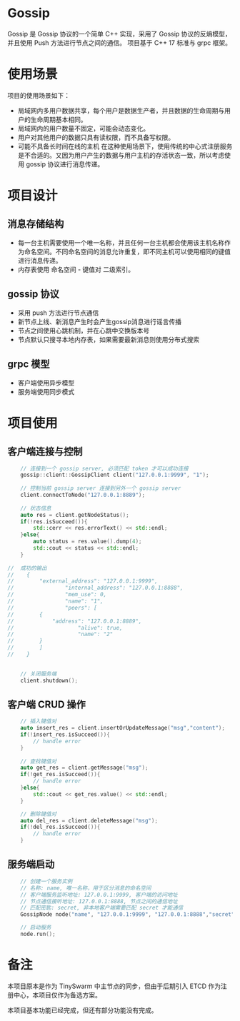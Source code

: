 # Gossip
Gossip 是 Gossip 协议的一个简单 C++ 实现，采用了 Gossip 协议的反熵模型，并且使用 Push 方法进行节点之间的通信。 项目基于 C++ 17 标准与 grpc 框架。

# 使用场景
项目的使用场景如下：
- 局域网内多用户数据共享，每个用户是数据生产者，并且数据的生命周期与用户的生命周期基本相同。
- 局域网内的用户数量不固定，可能会动态变化。
- 用户对其他用户的数据只具有读权限，而不具备写权限。
- 可能不具备长时间在线的主机
在这种使用场景下，使用传统的中心式注册服务是不合适的。又因为用户产生的数据与用户主机的存活状态一致，所以考虑使用 gossip 协议进行消息传递。

# 项目设计
## 消息存储结构
- 每一台主机需要使用一个唯一名称，并且任何一台主机都会使用该主机名称作为命名空间。不同命名空间的消息允许重复，即不同主机可以使用相同的键值进行消息传递。
- 内存表使用 命名空间 - 键值对 二级索引。

## gossip 协议
- 采用 push 方法进行节点通信
- 新节点上线、新消息产生时会产生gossip消息进行谣言传播
- 节点之间使用心跳机制，并在心跳中交换版本号
- 节点默认只搜寻本地内存表，如果需要最新消息则使用分布式搜索

## grpc 模型
- 客户端使用异步模型
- 服务端使用同步模式

# 项目使用

## 客户端连接与控制

```c++
    // 连接到一个 gossip server, 必须匹配 token 才可以成功连接
    gossip::client::GossipClient client("127.0.0.1:9999", "1");
    
    // 控制当前 gossip server 连接到另外一个 gossip server
    client.connectToNode("127.0.0.1:8889");
    
    // 状态信息
    auto res = client.getNodeStatus();
    if(!res.isSucceed()){
        std::cerr << res.errorText() << std::endl;
    }else{
        auto status = res.value().dump(4);
        std::cout << status << std::endl;
    }
    
//	成功的输出
//    {
//        "external_address": "127.0.0.1:9999",
//                "internal_address": "127.0.0.1:8888",
//                "mem_use": 0,
//                "name": "1",
//                "peers": [
//        {
//            "address": "127.0.0.1:8889",
//                    "alive": true,
//                    "name": "2"
//        }
//        ]
//    }
    

    // 关闭服务端
    client.shutdown();
```

## 客户端 CRUD 操作

```c++
    // 插入键值对
    auto insert_res = client.insertOrUpdateMessage("msg","content");
    if(!insert_res.isSucceed()){
        // handle error
    }
    
    // 查找键值对
    auto get_res = client.getMessage("msg");
    if(!get_res.isSucceed()){
        // handle error
    }else{
        std::cout << get_res.value() << std::endl;
    }

    // 删除键值对
    auto del_res = client.deleteMessage("msg");
    if(!del_res.isSucceed()){
        // handle error
    }
```

## 服务端启动

```c++
    // 创建一个服务实例
    // 名称: name, 唯一名称，用于区分消息的命名空间
    // 客户端服务监听地址: 127.0.0.1:9999, 客户端的访问地址
    // 节点通信接听地址: 127.0.0.1:8888, 节点之间的通信地址
    // 匹配密匙: secret, 非本地客户端需要匹配 secret 才能通信
    GossipNode node("name", "127.0.0.1:9999", "127.0.0.1:8888","secret");

    // 启动服务
    node.run();
```

# 备注

本项目原本是作为 TinySwarm 中主节点的同步，但由于后期引入 ETCD 作为注册中心，本项目仅作为备选方案。

本项目基本功能已经完成，但还有部分功能没有完成。